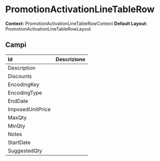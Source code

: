 # PromotionActivationLineTableRow

**Context:** PromotionActivationLineTableRowContext
**Default Layout:** PromotionActivationLineTableRowLayout



## Campi

| Id | Descrizione | 
| :--- | :--- | 
| Description |  | 
| Discounts |  | 
| EncodingKey |  | 
| EncodingType |  | 
| EndDate |  | 
| ImposedUnitPrice |  | 
| MaxQty |  | 
| MinQty |  | 
| Notes |  | 
| StartDate |  | 
| SuggestedQty |  | 

